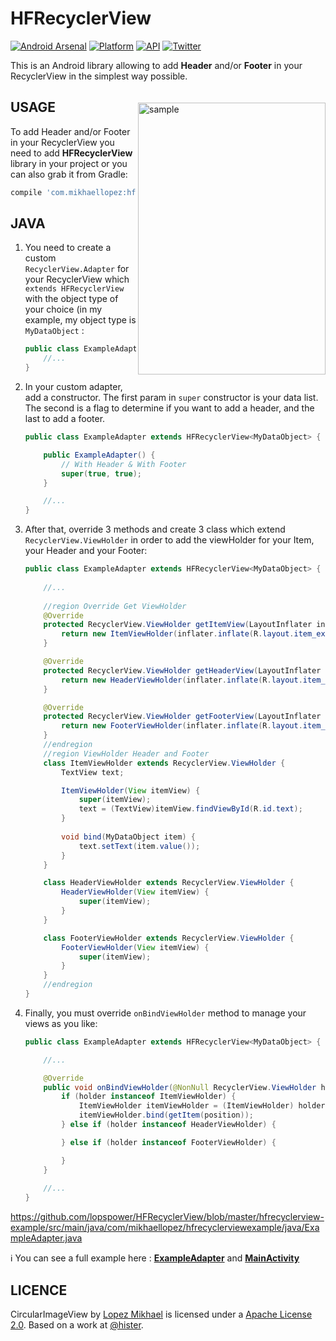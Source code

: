 HFRecyclerView
=================

[![Android Arsenal](https://img.shields.io/badge/Android%20Arsenal-HFRecyclerView-lightgrey.svg?style=flat)](https://android-arsenal.com/details/1/3196)
[![Platform](https://img.shields.io/badge/platform-android-green.svg)](http://developer.android.com/index.html)
[![API](https://img.shields.io/badge/API-7%2B-brightgreen.svg?style=flat)](https://android-arsenal.com/api?level=7)
[![Twitter](https://img.shields.io/badge/Twitter-@LopezMikhael-blue.svg?style=flat)](http://twitter.com/lopezmikhael)

This is an Android library allowing to add **Header** and/or **Footer** in your RecyclerView in the simplest way possible.

<img src="/preview/preview.gif" alt="sample" title="sample" width="300" height="435" align="right" vspace="20" />

USAGE
-----

To add Header and/or Footer in your RecyclerView you need to add **HFRecyclerView** library in your project or you can also grab it from Gradle:

```groovy
compile 'com.mikhaellopez:hfrecyclerview:1.1.1'
```

JAVA
-----

1. You need to create a custom `RecyclerView.Adapter` for your RecyclerView which `extends HFRecyclerView` with the object type of your choice (in my example, my object type is `MyDataObject` :

    ```java
    public class ExampleAdapter extends HFRecyclerView<MyDataObject> {
        //...
    }
    ```
2. In your custom adapter, add a constructor. The first param in `super` constructor is your data list. The second is a flag to determine if you want to add a header, and the last to add a footer.
 
    ```java
    public class ExampleAdapter extends HFRecyclerView<MyDataObject> {
    
        public ExampleAdapter() {
            // With Header & With Footer
            super(true, true);
        }
    
        //...
    }
    ```
3. After that, override 3 methods and create 3 class which extend `RecyclerView.ViewHolder` in order to add the viewHolder for your Item, your Header and your Footer:

    ```java
    public class ExampleAdapter extends HFRecyclerView<MyDataObject> {
        
        //...
        
        //region Override Get ViewHolder
        @Override
        protected RecyclerView.ViewHolder getItemView(LayoutInflater inflater, ViewGroup parent) {
            return new ItemViewHolder(inflater.inflate(R.layout.item_example, parent, false));
        }

        @Override
        protected RecyclerView.ViewHolder getHeaderView(LayoutInflater inflater, ViewGroup parent) {
            return new HeaderViewHolder(inflater.inflate(R.layout.item_header, parent, false));
        }

        @Override
        protected RecyclerView.ViewHolder getFooterView(LayoutInflater inflater, ViewGroup parent) {
            return new FooterViewHolder(inflater.inflate(R.layout.item_footer, parent, false));
        }
        //endregion
        //region ViewHolder Header and Footer
        class ItemViewHolder extends RecyclerView.ViewHolder {
            TextView text;

            ItemViewHolder(View itemView) {
                super(itemView);
                text = (TextView)itemView.findViewById(R.id.text);
            }
            
            void bind(MyDataObject item) {
                text.setText(item.value());
            }
        }

        class HeaderViewHolder extends RecyclerView.ViewHolder {
            HeaderViewHolder(View itemView) {
                super(itemView);
            }
        }

        class FooterViewHolder extends RecyclerView.ViewHolder {
            FooterViewHolder(View itemView) {
                super(itemView);
            }
        }
        //endregion
    }
    ```

4. Finally, you must override `onBindViewHolder` method to manage your views as you like:

    ```java
    public class ExampleAdapter extends HFRecyclerView<MyDataObject> {
    
        //...
    
        @Override
        public void onBindViewHolder(@NonNull RecyclerView.ViewHolder holder, int position) {
            if (holder instanceof ItemViewHolder) {
                ItemViewHolder itemViewHolder = (ItemViewHolder) holder;
                itemViewHolder.bind(getItem(position));
            } else if (holder instanceof HeaderViewHolder) {

            } else if (holder instanceof FooterViewHolder) {

            }
        }
        
        //...
    }
    ```

https://github.com/lopspower/HFRecyclerView/blob/master/hfrecyclerview-example/src/main/java/com/mikhaellopez/hfrecyclerviewexample/java/ExampleAdapter.java

:information_source: You can see a full example here : [**ExampleAdapter**](/hfrecyclerview-example/src/main/java/com/mikhaellopez/hfrecyclerviewexample/java/ExampleAdapter.java) and [**MainActivity**](/hfrecyclerview-example/src/main/java/com/mikhaellopez/hfrecyclerviewexample/java/MainActivity.java) 

LICENCE
-----

CircularImageView by [Lopez Mikhael](http://mikhaellopez.com/) is licensed under a [Apache License 2.0](http://www.apache.org/licenses/LICENSE-2.0). Based on a work at [@hister](http://stackoverflow.com/a/26573338/1832221).
